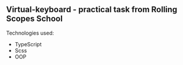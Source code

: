 ## Virtual-keyboard - practical task from Rolling Scopes School

Technologies used: 
 
 - TypeScript
 - Scss
 - OOP

 

